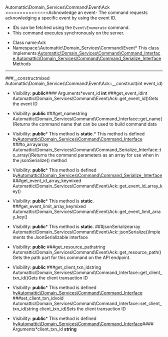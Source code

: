 Automattic\Domain_Services\Command\Event\Ack
===============Acknowledge an event- The command requests acknowledging a specific event by using the event ID.
- IDs can be fetched using the `Event\Enumerate` command.
- This command executes synchronously on the server.
* Class name:Ack
* Namespace:\Automattic\Domain_Services\Command\Event* This class implements:[Automattic\Domain_Services\Command\Command_Interface](Automattic-Domain_Services-Command-Command_Interface.md),[Automattic\Domain_Services\Command\Command_Serialize_Interface](Automattic-Domain_Services-Command-Command_Serialize_Interface.md)Methods
-------
###__constructmixed Automattic\Domain_Services\Command\Event\Ack::__construct(int event_id)



* Visibility: **public**#### Arguments*event_id **int**
###get_event_idint Automattic\Domain_Services\Command\Event\Ack::get_event_id()Gets the event ID



* Visibility: **public**
###get_namestring Automattic\Domain_Services\Command\Command_Interface::get_name()Returns the command name that can be used to build command data



* Visibility: **public*** This method is **static**.* This method is defined by[Automattic\Domain_Services\Command\Command_Interface](Automattic-Domain_Services-Command-Command_Interface.md)
###to_arrayarray Automattic\Domain_Services\Command\Command_Serialize_Interface::to_array()Returns the command parameters as an array for use when in the jsonSerialize() method



* Visibility: **public*** This method is defined by[Automattic\Domain_Services\Command\Command_Serialize_Interface](Automattic-Domain_Services-Command-Command_Serialize_Interface.md)
###get_event_id_array_keymixed Automattic\Domain_Services\Command\Event\Ack::get_event_id_array_key()



* Visibility: **public*** This method is **static**.
###get_event_limit_array_keymixed Automattic\Domain_Services\Command\Event\Ack::get_event_limit_array_key()



* Visibility: **public*** This method is **static**.
###jsonSerializearray Automattic\Domain_Services\Command\Event\Ack::jsonSerialize()Implements the JsonSerializable interface



* Visibility: **public**
###get_resource_pathstring Automattic\Domain_Services\Command\Event\Ack::get_resource_path()Gets the path part for this command on the API endpoint.



* Visibility: **public**
###get_client_txn_idstring Automattic\Domain_Services\Command\Command_Interface::get_client_txn_id()Gets the client transaction ID



* Visibility: **public*** This method is defined by[Automattic\Domain_Services\Command\Command_Interface](Automattic-Domain_Services-Command-Command_Interface.md)
###set_client_txn_idvoid Automattic\Domain_Services\Command\Command_Interface::set_client_txn_id(string client_txn_id)Sets the client transaction ID



* Visibility: **public*** This method is defined by[Automattic\Domain_Services\Command\Command_Interface](Automattic-Domain_Services-Command-Command_Interface.md)#### Arguments*client_txn_id **string**